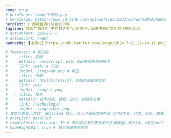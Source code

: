 ```yaml
---
home: true
# heroImage: /img/中药材.png
# heroImage: https://www.jd-link.com/uploadfiles/2022/03/%E4%B8%AD%E8%8D%AF%E6%9D%90.jpg
heroText: 广西特色药材综合知识库
tagline: 展现广西作为“中药材之乡”示范作用，促进中医药文化的传播和交流
# actionText: 立刻进入 →
# actionLink: /web/
bannerBg: [中药材](https://cdn.tsanfer.com/image/2024-7-21_22-14-11.png) # auto => 网格纹背景(有bodyBgImg时无背景)，默认 | none => 无 | '大图地址' | background: 自定义背景样式       提示：如发现文本颜色不适应你的背景时可以到palette.styl修改$bannerTextColor变量

# features: # 可选的
#   - title: 前端
#     details: JavaScript、ES6、Vue框架等前端技术
#     link: /web/ # 可选
#     imgUrl: /img/web.png # 可选
#   - title: 页面
#     details: html(5)/css(3)，前端页面相关技术
#     link: /ui/
#     imgUrl: /img/ui.png
#   - title: 技术
#     details: 技术文档、教程、技巧、总结等文章
#     link: /technology/
#     imgUrl: /img/other.png
# 文章列表显示方式: detailed 默认，显示详细版文章列表（包括作者、分类、标签、摘要、分页等）| simple => 显示简约版文章列表（仅标题和日期）| none 不显示文章列表
# postList: detailed
# simplePostListLength: 10 # 简约版文章列表显示的文章数量，默认10。（仅在postList设置为simple时生效）
# hideRightBar: true # 是否隐藏右侧边栏
---
```

